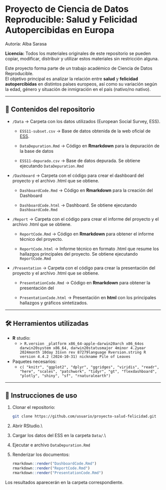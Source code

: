 # Proyecto de Ciencia de Datos Reproducible: Salud y Felicidad Autopercibidas en Europa

Autoría: Alba Sarasa

**Licencia:** Todos los materiales originales de este repositorio se pueden copiar, modificar, distribuir y utilizar estos materiales sin restricción alguna.

Este proyecto forma parte de un trabajo académico de Ciencia de Datos Reproducible.\
El objetivo principal es analizar la relación entre **salud** y **felicidad autopercibidas** en distintos países europeos, así como su variación según la edad, género y situación de inmigración en el país (nativo/no nativo).

------------------------------------------------------------------------

## 📂 Contenidos del repositorio

-   `/Data` → Carpeta con los datos utilizados (European Social Survey, ESS).

    -   `ESS11-subset.csv` → Base de datos obtenida de la web oficial de [ESS](https://www.europeansocialsurvey.org/).

    -   `DataDepuration.Rmd` → Código en **Rmarkdown** para la depuración de la base de datos

    -   `ESS11-depurado.csv` → Base de datos depurada. Se obtiene ejecutando `DataDepuration.Rmd`

-   `/Dashboard` → Carpeta con el código para crear el dashboard del proyecto y el archivo .html que se obtiene.

    -   `DashboardCode.Rmd` → Código en **Rmarkdown** para la creación del Dashboard

    -   `DashboardCode.html` → Dashboard. Se obtiene ejecutando `DashboardCode.Rmd`

-   `/Report` → Carpeta con el código para crear el informe del proyecto y el archivo .html que se obtiene.

    -   `ReportCode.Rmd` → Código en **Rmarkdown** para obtener el informe técnico del proyecto.

    -   `ReportCode.html` → Informe técnico en formato .html que resume los hallazgos principales del proyecto. Se obtiene ejecutando `ReportCode.Rmd`

-   `/Presentation` → Carpeta con el código para crear la presentación del proyecto y el archivo .html que se obtiene.

    -   `PresentationCode.Rmd` → Código en **Rmarkdown** para obtener la presentación del

    -   `PresentationCode.html` → Presentación en **html** con los principales hallazgos y gráficos sintetizados.

------------------------------------------------------------------------

## 🛠️ Herramientos utilizadas

-   **R** studio:
    -   `> R.version _platform x86_64-apple-darwin20arch x86_64os darwin20system x86_64, darwin20statusmajor 4minor 4.2year 2024month 10day 31svn rev 87279language Rversion.string R version 4.4.2 (2024-10-31) nickname Pile of Leaves`
-   Paquetes necesarios:
    -   `c( "knitr", "ggplot2", "dplyr", "ggridges", "viridis", "readr", "here", "scales", "patchwork", "tidyr", "gt", "flexdashboard", "plotly", "shiny", "sf", "rnaturalearth")`

------------------------------------------------------------------------

## 🚀 Instrucciones de uso

1.  Clonar el repositorio:

    ``` bash
    git clone https://github.com/usuario/proyecto-salud-felicidad.git
    ```

2.  Abrir RStudio.\

3.  Cargar los datos del ESS en la carpeta `Data/`.\

4.  Ejecutar e archivo `DataDepuration.Rmd`

5.  Renderizar los documentos:

    ``` r
    rmarkdown::render("DashboardCode.Rmd")
    rmarkdown::render("ReportCode.Rmd")
    rmarkdown::render("PresentationCode.Rmd")
    ```

Los resultados aparecerán en la carpeta correspondiente.
